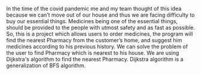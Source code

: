  In the time of the covid pandemic me and my team thought of this idea because we can’t move out of our house and thus we are facing difficulty to buy our essential things. Medicines being one of the essential things, should be provided to the people with utmost safety and as fast as possible. So, this is a project which allows users to order medicines, the program will find the nearest Pharmacy from the customer’s home, and suggest him medicines according to his previous history. We can solve the problem of the user to find Pharmacy which is nearest to his house.
We are using Dijkstra's algorithm to find the nearest Pharmacy. 
Dijkstra algorithm is a generalization of BFS algorithm. 
